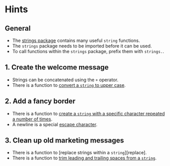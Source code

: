 # Hints

## General

- The [strings package][strings-package] contains many useful `string` functions.
- The `strings` package needs to be imported before it can be used.
- To call functions within the `strings` package, prefix them with `strings.`.

## 1. Create the welcome message

- Strings can be concatenated using the `+` operator.
- There is a function to [convert a `string` to upper case][to-upper].

## 2. Add a fancy border

- There is a function to [create a `string` with a specific character repeated a number of times][repeat].
- A newline is a special [escape character][escape-characters].

## 3. Clean up old marketing messages

- There is a function to [replace strings within a `string`][replace].
- There is a function to [trim leading and trailing spaces from a `string`][trim-space].

[strings-package]: https://pkg.go.dev/strings
[to-upper]: https://pkg.go.dev/strings#ToUpper
[repeat]: https://pkg.go.dev/strings#Repeat
[replace-all]: https://pkg.go.dev/strings#ReplaceAll
[trim-space]: https://pkg.go.dev/strings#TrimSpace
[escape-characters]: https://yourbasic.org/golang/multiline-string/#all-escape-characters
